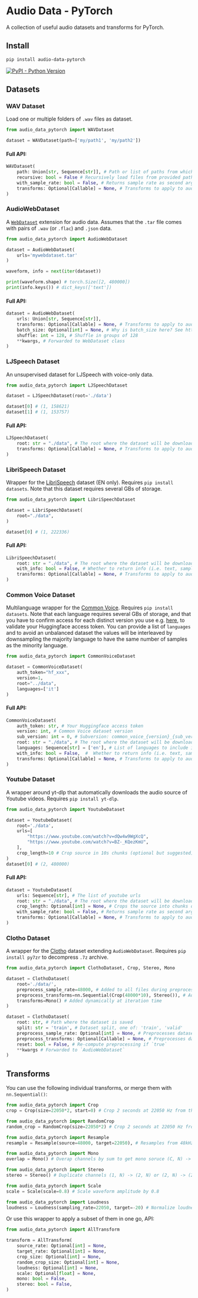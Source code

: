 
# Audio Data - PyTorch

A collection of useful audio datasets and transforms for PyTorch.

## Install

```bash
pip install audio-data-pytorch
```

[![PyPI - Python Version](https://img.shields.io/pypi/v/audio-data-pytorch?style=flat&colorA=0f0f0f&colorB=0f0f0f)](https://pypi.org/project/audio-data-pytorch/)

## Datasets

### WAV Dataset

Load one or multiple folders of `.wav` files as dataset.

```py
from audio_data_pytorch import WAVDataset

dataset = WAVDataset(path=['my/path1', 'my/path2'])
```

#### Full API:
```py
WAVDataset(
    path: Union[str, Sequence[str]], # Path or list of paths from which to load files
    recursive: bool = False # Recursively load files from provided paths
    with_sample_rate: bool = False, # Returns sample rate as second argument
    transforms: Optional[Callable] = None, # Transforms to apply to audio files
)
```


### AudioWebDataset
A [`WebDataset`](https://webdataset.github.io/webdataset/) extension for audio data. Assumes that the `.tar` file comes with pairs of `.wav` (or `.flac`) and `.json` data.
```py
from audio_data_pytorch import AudioWebDataset

dataset = AudioWebDataset(
    urls='mywebdataset.tar'
)

waveform, info = next(iter(dataset))

print(waveform.shape) # torch.Size([2, 480000])
print(info.keys()) # dict_keys(['text'])
```

#### Full API:
```py
dataset = AudioWebDataset(
    urls: Union[str, Sequence[str]],
    transforms: Optional[Callable] = None, # Transforms to apply to audio files
    batch_size: Optional[int] = None, # Why is batch_size here? See https://webdataset.github.io/webdataset/gettingstarted/#webdataset-and-dataloader
    shuffle: int = 128, # Shuffle in groups of 128
    **kwargs, # Forwarded to WebDataset class
)
```

### LJSpeech Dataset
An unsupervised dataset for LJSpeech with voice-only data.
```py
from audio_data_pytorch import LJSpeechDataset

dataset = LJSpeechDataset(root='./data')

dataset[0] # (1, 158621)
dataset[1] # (1, 153757)
```

#### Full API:
```py
LJSpeechDataset(
    root: str = "./data", # The root where the dataset will be downloaded
    transforms: Optional[Callable] = None, # Transforms to apply to audio files
)
```

### LibriSpeech Dataset
Wrapper for the [LibriSpeech](https://www.openslr.org/12) dataset (EN only). Requires `pip install datasets`. Note that this dataset requires several GBs of storage.

```py
from audio_data_pytorch import LibriSpeechDataset

dataset = LibriSpeechDataset(
    root="./data",
)

dataset[0] # (1, 222336)
```

#### Full API:
```py
LibriSpeechDataset(
    root: str = "./data", # The root where the dataset will be downloaded
    with_info: bool = False, # Whether to return info (i.e. text, sampling rate, speaker_id)
    transforms: Optional[Callable] = None, # Transforms to apply to audio files
)
```

### Common Voice Dataset
Multilanguage wrapper for the [Common Voice](https://commonvoice.mozilla.org/). Requires `pip install datasets`. Note that each language requires several GBs of storage, and that you have to confirm access for each distinct version you use e.g. [here](https://huggingface.co/datasets/mozilla-foundation/common_voice_10_0), to validate your Huggingface access token. You can provide a list of `languages` and to avoid an unbalanced dataset the values will be interleaved by downsampling the majority language to have the same number of samples as the minority language.

```py
from audio_data_pytorch import CommonVoiceDataset

dataset = CommonVoiceDataset(
    auth_token="hf_xxx",
    version=1,
    root="../data",
    languages=['it']
)
```

#### Full API:
```py
CommonVoiceDataset(
    auth_token: str, # Your Huggingface access token
    version: int, # Common Voice dataset version
    sub_version: int = 0, # Subversion: common_voice_{version}_{sub_version}
    root: str = "./data", # The root where the dataset will be downloaded
    languages: Sequence[str] = ['en'], # List of languages to include in the dataset
    with_info: bool = False,  #  Whether to return info (i.e. text, sampling rate, age, gender, accent, locale)
    transforms: Optional[Callable] = None, # Transforms to apply to audio files
)
```

### Youtube Dataset
A wrapper around yt-dlp that automatically downloads the audio source of Youtube videos. Requires `pip install yt-dlp`.

```py
from audio_data_pytorch import YoutubeDataset

dataset = YoutubeDataset(
    root='./data',
    urls=[
        "https://www.youtube.com/watch?v=dQw4w9WgXcQ",
        "https://www.youtube.com/watch?v=BZ-_KQezKmU",
    ],
    crop_length=10 # Crop source in 10s chunks (optional but suggested)
)
dataset[0] # (2, 480000)
```

#### Full API:
```py
dataset = YoutubeDataset(
    urls: Sequence[str], # The list of youtube urls
    root: str = "./data", # The root where the dataset will be downloaded
    crop_length: Optional[int] = None, # Crops the source into chunks of `crop_length` seconds
    with_sample_rate: bool = False, # Returns sample rate as second argument
    transforms: Optional[Callable] = None, # Transforms to apply to audio files
)
```

### Clotho Dataset
A wrapper for the [Clotho](https://zenodo.org/record/3490684#.Y0VVVOxBwR0) dataset extending `AudioWebDataset`. Requires `pip install py7zr` to decompress `.7z` archive.

```py
from audio_data_pytorch import ClothoDataset, Crop, Stereo, Mono

dataset = ClothoDataset(
    root='./data/',
    preprocess_sample_rate=48000, # Added to all files during preprocessing
    preprocess_transforms=nn.Sequential(Crop(48000*10), Stereo()), # Added to all files during preprocessing
    transforms=Mono() # Added dynamically at iteration time
)
```

```py
dataset = ClothoDataset(
    root: str, # Path where the dataset is saved
    split: str = 'train', # Dataset split, one of: 'train', 'valid'
    preprocess_sample_rate: Optional[int] = None, # Preprocesses dataset to this sample rate
    preprocess_transforms: Optional[Callable] = None, # Preprocesses dataset with the provided transfomrs
    reset: bool = False, # Re-compute preprocessing if `true`
    **kwargs # Forwarded to `AudioWebDataset`
)
```


## Transforms

You can use the following individual transforms, or merge them with `nn.Sequential()`:

```py
from audio_data_pytorch import Crop
crop = Crop(size=22050*2, start=0) # Crop 2 seconds at 22050 Hz from the start of the file

from audio_data_pytorch import RandomCrop
random_crop = RandomCrop(size=22050*2) # Crop 2 seconds at 22050 Hz from a random position

from audio_data_pytorch import Resample
resample = Resample(source=48000, target=22050), # Resamples from 48kHz to 22kHz

from audio_data_pytorch import Mono
overlap = Mono() # Overap channels by sum to get mono soruce (C, N) -> (1, N)

from audio_data_pytorch import Stereo
stereo = Stereo() # Duplicate channels (1, N) -> (2, N) or (2, N) -> (2, N)

from audio_data_pytorch import Scale
scale = Scale(scale=0.8) # Scale waveform amplitude by 0.8

from audio_data_pytorch import Loudness
loudness = Loudness(sampling_rate=22050, target=-20) # Normalize loudness to -20dB, requires `pip install pyloudnorm`
```

Or use this wrapper to apply a subset of them in one go, API:
```py
from audio_data_pytorch import AllTransform

transform = AllTransform(
    source_rate: Optional[int] = None,
    target_rate: Optional[int] = None,
    crop_size: Optional[int] = None,
    random_crop_size: Optional[int] = None,
    loudness: Optional[int] = None,
    scale: Optional[float] = None,
    mono: bool = False,
    stereo: bool = False,
)
```
